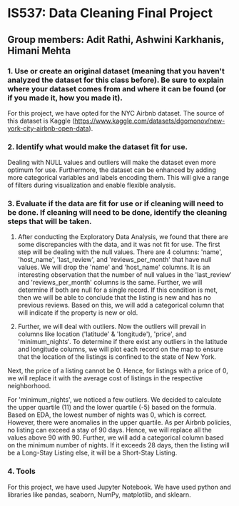 # IS537: Data Cleaning Final Project
## Group members: Adit Rathi, Ashwini Karkhanis, Himani Mehta

### 1. Use or create an original dataset (meaning that you haven't analyzed the dataset for this class before). Be sure to explain where your dataset comes from and where it can be found (or if you made it, how you made it).

For this project, we have opted for the NYC Airbnb dataset. The source of this dataset is Kaggle (https://www.kaggle.com/datasets/dgomonov/new-york-city-airbnb-open-data). 

### 2. Identify what would make the dataset fit for use.

Dealing with NULL values and outliers will make the dataset even more optimum for use. Furthermore, the dataset can be enhanced by adding more categorical variables and labels encoding them. This will give a range of filters during visualization and enable flexible analysis.

### 3. Evaluate if the data are fit for use or if cleaning will need to be done. If cleaning will need to be done, identify the cleaning steps that will be taken.

1.	After conducting the Exploratory Data Analysis, we found that there are some discrepancies with the data, and it was not fit for use. 
The first step will be dealing with the null values. There are 4 columns: 'name', 'host_name', 'last_review', and 'reviews_per_month' that have null values. We will drop the 'name' and 'host_name' columns. It is an interesting observation that the number of null values in the 'last_review' and 'reviews_per_month' columns is the same. Further, we will determine if both are null for a single record. If this condition is met, then we will be able to conclude that the listing is new and has no previous reviews. Based on this, we will add a categorical column that will indicate if the property is new or old.

2.	Further, we will deal with outliers. Now the outliers will prevail in columns like location ('latitude' & 'longitude'), 'price', and 'minimum_nights'.
To determine if there exist any outliers in the latitude and longitude columns, we will plot each record on the map to ensure that the location of the listings is confined to the state of New York. 

Next, the price of a listing cannot be 0. Hence, for listings with a price of 0, we will replace it with the average cost of listings in the respective neighborhood.

For 'minimum_nights', we noticed a few outliers. We decided to calculate the upper quartile (11) and the lower quartile (-5) based on the formula. Based on EDA, the lowest number of nights was 0, which is correct. However, there were anomalies in the upper quartile. As per Airbnb policies, no listing can exceed a stay of 90 days. Hence, we will replace all the values above 90 with 90. Further, we will add a categorical column based on the minimum number of nights. If it exceeds 28 days, then the listing will be a Long-Stay Listing else, it will be a Short-Stay Listing.

### 4. Tools
For this project, we have used Jupyter Notebook. We have used python and libraries like pandas, seaborn, NumPy, matplotlib, and sklearn.
